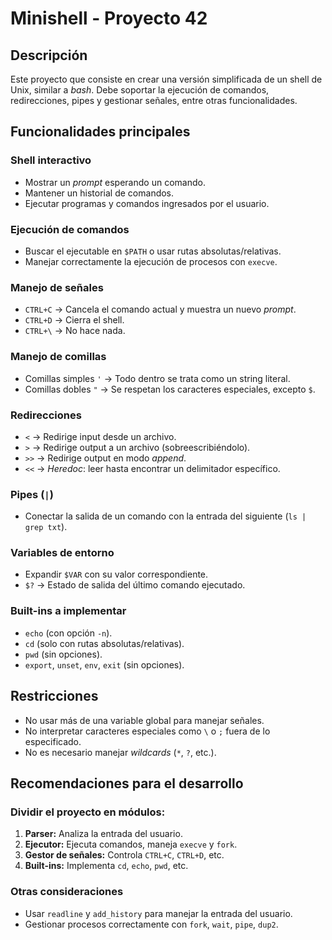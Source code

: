 # Minishell - Proyecto 42

## Descripción
Este proyecto que consiste en crear una versión simplificada de un shell de Unix, similar a *bash*. Debe soportar la ejecución de comandos, redirecciones, pipes y gestionar señales, entre otras funcionalidades.

## Funcionalidades principales

### Shell interactivo
- Mostrar un *prompt* esperando un comando.
- Mantener un historial de comandos.
- Ejecutar programas y comandos ingresados por el usuario.

### Ejecución de comandos
- Buscar el ejecutable en `$PATH` o usar rutas absolutas/relativas.
- Manejar correctamente la ejecución de procesos con `execve`.

### Manejo de señales
- `CTRL+C` → Cancela el comando actual y muestra un nuevo *prompt*.
- `CTRL+D` → Cierra el shell.
- `CTRL+\` → No hace nada.

### Manejo de comillas
- Comillas simples `'` → Todo dentro se trata como un string literal.
- Comillas dobles `"` → Se respetan los caracteres especiales, excepto `$`.

### Redirecciones
- `<`  → Redirige input desde un archivo.
- `>`  → Redirige output a un archivo (sobreescribiéndolo).
- `>>` → Redirige output en modo *append*.
- `<<` → *Heredoc*: leer hasta encontrar un delimitador específico.

### Pipes (`|`)
- Conectar la salida de un comando con la entrada del siguiente (`ls | grep txt`).

### Variables de entorno
- Expandir `$VAR` con su valor correspondiente.
- `$?` → Estado de salida del último comando ejecutado.

### Built-ins a implementar
- `echo` (con opción `-n`).
- `cd` (solo con rutas absolutas/relativas).
- `pwd` (sin opciones).
- `export`, `unset`, `env`, `exit` (sin opciones).

## Restricciones
- No usar más de una variable global para manejar señales.
- No interpretar caracteres especiales como `\` o `;` fuera de lo especificado.
- No es necesario manejar *wildcards* (`*`, `?`, etc.).

## Recomendaciones para el desarrollo
### Dividir el proyecto en módulos:
1. **Parser:** Analiza la entrada del usuario.
2. **Ejecutor:** Ejecuta comandos, maneja `execve` y `fork`.
3. **Gestor de señales:** Controla `CTRL+C`, `CTRL+D`, etc.
4. **Built-ins:** Implementa `cd`, `echo`, `pwd`, etc.

### Otras consideraciones
- Usar `readline` y `add_history` para manejar la entrada del usuario.
- Gestionar procesos correctamente con `fork`, `wait`, `pipe`, `dup2`.
